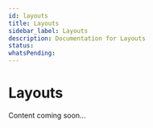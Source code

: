 ```yaml
---
id: layouts
title: Layouts
sidebar_label: Layouts
description: Documentation for Layouts
status: 
whatsPending: 
---
```


# Layouts

Content coming soon...

